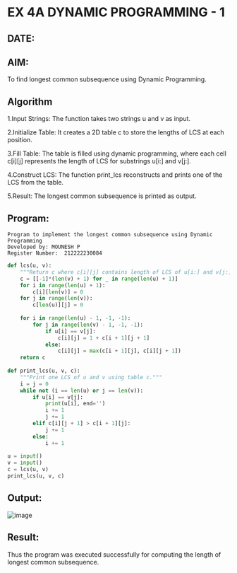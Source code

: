 # EX 4A DYNAMIC PROGRAMMING - 1
## DATE:
## AIM:
To find longest common subsequence using Dynamic Programming.



## Algorithm
1.Input Strings: The function takes two strings u and v as input.

2.Initialize Table: It creates a 2D table c to store the lengths of LCS at each position.

3.Fill Table: The table is filled using dynamic programming, where each cell c[i][j] represents the length of LCS for substrings u[i:] and v[j:].

4.Construct LCS: The function print_lcs reconstructs and prints one of the LCS from the table.

5.Result: The longest common subsequence is printed as output.
## Program:
```
Program to implement the longest common subsequence using Dynamic Programming
Developed by: MOUNESH P
Register Number:  212222230084

```
```python
def lcs(u, v):
    """Return c where c[i][j] contains length of LCS of u[i:] and v[j:]."""
    c = [[-1]*(len(v) + 1) for _ in range(len(u) + 1)]
    for i in range(len(u) + 1):
        c[i][len(v)] = 0
    for j in range(len(v)):
        c[len(u)][j] = 0
 
    for i in range(len(u) - 1, -1, -1):
        for j in range(len(v) - 1, -1, -1):
            if u[i] == v[j]:
                c[i][j] = 1 + c[i + 1][j + 1]
            else:
                c[i][j] = max(c[i + 1][j], c[i][j + 1])
    return c
 
def print_lcs(u, v, c):
    """Print one LCS of u and v using table c."""
    i = j = 0
    while not (i == len(u) or j == len(v)):
        if u[i] == v[j]:
            print(u[i], end='')
            i += 1
            j += 1
        elif c[i][j + 1] > c[i + 1][j]:
            j += 1
        else:
            i += 1
 
u = input()
v = input()
c = lcs(u, v)
print_lcs(u, v, c)
```

## Output:

![image](https://github.com/user-attachments/assets/f496aed5-7067-4a05-bc55-58bef93543c9)


## Result:
Thus the program was executed successfully for computing the length of longest common subsequence.
